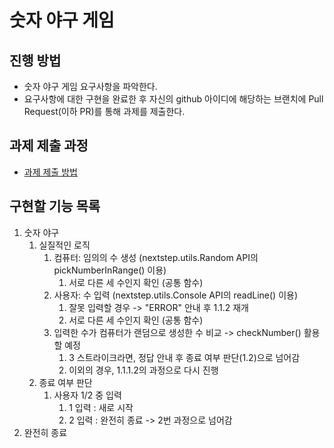 # 숫자 야구 게임
## 진행 방법
* 숫자 야구 게임 요구사항을 파악한다.
* 요구사항에 대한 구현을 완료한 후 자신의 github 아이디에 해당하는 브랜치에 Pull Request(이하 PR)를 통해 과제를 제출한다.

## 과제 제출 과정
* [과제 제출 방법](https://github.com/next-step/nextstep-docs/tree/master/precourse)

## 구현할 기능 목록
1. 숫자 야구
   1. 실질적인 로직
      1. 컴퓨터: 임의의 수 생성 (nextstep.utils.Random API의 pickNumberInRange() 이용)
         1. 서로 다른 세 수인지 확인 (공통 함수)
      2. 사용자: 수 입력 (nextstep.utils.Console API의 readLine() 이용)
         1. 잘못 입력할 경우 -> "ERROR" 안내 후 1.1.2 재개
         2. 서로 다른 세 수인지 확인 (공통 함수)
      3. 입력한 수가 컴퓨터가 랜덤으로 생성한 수 비교 -> checkNumber() 활용할 예정
         1. 3 스트라이크라면, 정답 안내 후 종료 여부 판단(1.2)으로 넘어감
         2. 이외의 경우, 1.1.1.2의 과정으로 다시 진행
   2. 종료 여부 판단
      1. 사용자 1/2 중 입력
         1. 1 입력 : 새로 시작
         2. 2 입력 : 완전히 종료 -> 2번 과정으로 넘어감
2. 완전히 종료

